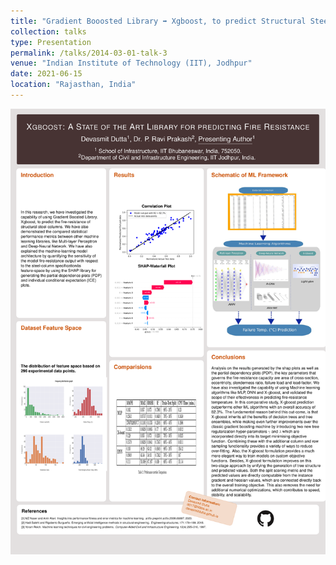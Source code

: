```yaml
---
title: "Gradient Booosted Library ➡️ Xgboost, to predict Structural Steel-columns 🏛️ Fire-Resistance 🔥"
collection: talks
type: Presentation
permalink: /talks/2014-03-01-talk-3
venue: "Indian Institute of Technology (IIT), Jodhpur"
date: 2021-06-15
location: "Rajasthan, India"
---
```

<img src="https://github.com/DevasmitDutta/DevasmitDutta.github.io/blob/master/images/IITJ_Research_Intern_poster.jpg" width = "600" title="dynamic deformation">

